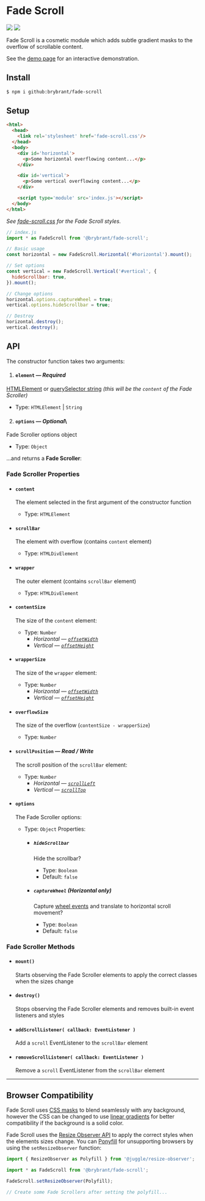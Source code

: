 # Fade Scroll

<img src='https://img.shields.io/badge/gzipped-1.17_KB-blue'>
<img src='https://img.shields.io/badge/dependencies-0-292'>

Fade Scroll is a cosmetic module which adds subtle gradient masks to the overflow of scrollable content.

See the [demo page](https://brybrant.github.io/fade-scroll/) for an interactive demonstration.

## Install

```bash
$ npm i github:brybrant/fade-scroll
```

## Setup

```html
<html>
  <head>
    <link rel='stylesheet' href='fade-scroll.css'/>
  </head>
  <body>
    <div id='horizontal'>
      <p>Some horizontal overflowing content...</p>
    </div>

    <div id='vertical'>
      <p>Some vertical overflowing content...</p>
    </div>

    <script type='module' src='index.js'></script>
  </body>
</html>
```

*See [fade-scroll.css](./dist/fade-scroll.css) for the Fade Scroll styles.*

```js
// index.js
import * as FadeScroll from '@brybrant/fade-scroll';

// Basic usage
const horizontal = new FadeScroll.Horizontal('#horizontal').mount();

// Set options
const vertical = new FadeScroll.Vertical('#vertical', {
  hideScrollbar: true,
}).mount();

// Change options
horizontal.options.captureWheel = true;
vertical.options.hideScrollbar = true;

// Destroy
horizontal.destroy();
vertical.destroy();
```

## API

The constructor function takes two arguments:

1. #### `element` &mdash; *Required*
  [HTMLElement](https://mdn.io/HTMLElement) or [querySelector string](https://mdn.io/querySelector) *(this will be the `content` of the Fade Scroller)*
  - Type: `HTMLElement` | `String`

2. #### `options` &mdash; *Optional*\
  Fade Scroller options object
  - Type: `Object`

...and returns a **Fade Scroller**:

### Fade Scroller Properties

- #### `content`
  The element selected in the first argument of the constructor function
  - Type: `HTMLElement`

- #### `scrollBar`
  The element with overflow (contains `content` element)
  - Type: `HTMLDivElement`

- #### `wrapper`
  The outer element (contains `scrollBar` element)
  - Type: `HTMLDivElement`

- #### `contentSize`
  The size of the `content` element:
  - Type: `Number`
    - *Horizontal &mdash; [`offsetWidth`](https://mdn.io/offsetWidth)*
    - *Vertical &mdash; [`offsetHeight`](https://mdn.io/offsetHeight)*

- #### `wrapperSize`
  The size of the `wrapper` element:
  - Type: `Number`
    - *Horizontal &mdash; [`offsetWidth`](https://mdn.io/offsetWidth)*
    - *Vertical &mdash; [`offsetHeight`](https://mdn.io/offsetHeight)*

- #### `overflowSize`
  The size of the overflow (`contentSize - wrapperSize`)
  - Type: `Number`

- #### `scrollPosition` &mdash; *Read / Write*
  The scroll position of the `scrollBar` element:
  - Type: `Number`
    - *Horizontal &mdash; [`scrollLeft`](https://mdn.io/scrollLeft)*
    - *Vertical &mdash; [`scrollTop`](https://mdn.io/scrollTop)*

- #### `options`
  The Fade Scroller options:
  - Type: `Object`
    Properties:
    - ##### `hideScrollbar`
      Hide the scrollbar?
      - Type: `Boolean`
      - Default: `false`
  
    - ##### `captureWheel` ***(Horizontal only)***
      Capture [wheel events](https://mdn.io/WheelEvent) and translate to horizontal scroll movement?
      - Type: `Boolean`
      - Default: `false`

### Fade Scroller Methods

- #### `mount()`
  Starts observing the Fade Scroller elements to apply the correct classes when the sizes change

- #### `destroy()`
  Stops observing the Fade Scroller elements and removes built-in event listeners and styles

- #### `addScrollListener( callback: EventListener )`
  Add a `scroll` EventListener to the `scrollBar` element

- #### `removeScrollListener( callback: EventListener )`
  Remove a `scroll` EventListener from the `scrollBar` element

---

## Browser Compatibility

Fade Scroll uses [CSS masks](https://caniuse.com/css-masks) to blend seamlessly with any background, however the CSS can be changed to use [linear gradients](https://caniuse.com/css-gradients) for better compatibility if the background is a solid color.

Fade Scroll uses the [Resize Observer API](https://caniuse.com/resizeobserver) to apply the correct styles when the elements sizes change. You can [Ponyfill](https://ponyfill.com/) for unsupporting browsers by using the `setResizeObserver` function:

```js
import { ResizeObserver as Polyfill } from '@juggle/resize-observer';

import * as FadeScroll from '@brybrant/fade-scroll';

FadeScroll.setResizeObserver(Polyfill);

// Create some Fade Scrollers after setting the polyfill...
```
